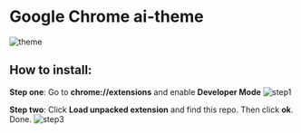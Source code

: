 # Google Chrome ai-theme
![theme](http://i.imgur.com/dderZRM.png)

## How to install:
**Step one**: Go to **chrome://extensions** and enable **Developer Mode**
![step1](http://i.imgur.com/ARsXJx9.png)

**Step two**: Click **Load unpacked extension** and find this repo. Then click **ok**. Done.
![step3](http://i.imgur.com/6hV4TwC.png)  
